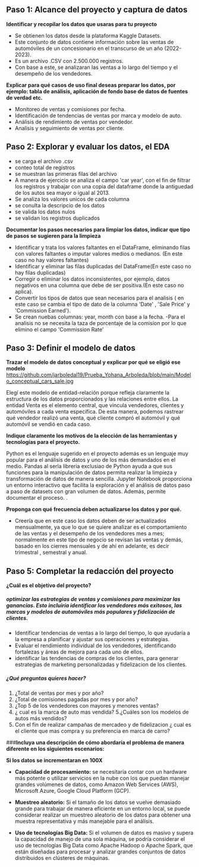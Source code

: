 ## **Paso 1: Alcance del proyecto y captura de datos**
 **Identificar y recopilar los datos que usaras para tu proyecto**
- Se obtienen los datos desde la plataforma Kaggle Datasets.
- Este conjunto de datos contiene información sobre las ventas de automóviles de un concesionario en el transcurso de un año (2022-2023).
- Es un archivo .CSV con  2.500.000 registros.
- Con base a este, se analizaran las ventas a lo largo del tiempo y el desempeño de los vendedores.

**Explicar para qué casos de uso final deseas preparar los datos, por ejemplo: tabla de análisis, 
aplicación de fondo base de datos de fuentes de verdad  etc.**
- Monitoreo de ventas y comisiones por fecha.
- Identificación de tendencias de ventas por marca y modelo de auto.
- Análisis de rendimiento de ventas por vendedor.
- Analisis y seguimiento de ventas por cliente.

## **Paso 2: Explorar y evaluar los datos, el EDA**
- se carga el archivo .csv
- conteo total de registros
- se muestran las primeras filas del archivo
- A manera de ejercicio se analiza el campo 'car year', con el fin de filtrar los registros y trabajar con una copia del dataframe donde la antiguedad de los autos sea mayor o igual al 2013.
- Se analiza los valores unicos de cada columna
- se conulta la descripcio de los datos
- se valida los datos nulos
- se validan los registros duplicados

**Documentar los pasos necesarios para limpiar los datos, indicar que tipo de pasos se sugieren para la limpieza**

- Identificar y trata los valores faltantes en el DataFrame, eliminando filas con valores faltantes o imputar valores medios o medianos. (En este caso no hay valores faltantes)
- Identificar y eliminar las filas duplicadas del DataFrame(En este caso no hay filas duplicadas)
- Corregir o eliminar los datos inconsistentes, por ejemplo, datos negativos en una columna que debe de ser positiva.(En este caso no aplica).
- Convertir los tipos de datos que sean necesarios para el analisis ( en este caso se cambia el tipo de dato de la columna 'Date' , 'Sale Price' y 'Commission Earned').
- Se crean nuebas columnas: year, month con base a la fecha.
 -Para el analisis no se necesita la taza de porcentaje de la comision por lo que elimino el campo 'Commission Rate' 
 
 ## Paso 3: Definir el modelo de datos
**Trazar el modelo de datos conceptual y explicar por qué se eligió ese modelo**
https://github.com/jarboledal19/Prueba_Yohana_Arboleda/blob/main/Modelo_conceptual_cars_sale.jpg

Elegí este modelo de entidad-relación porque refleja claramente la estructura de los datos proporcionados y las relaciones entre ellos. La entidad Venta es el elemento central, que vincula vendedores, clientes y automóviles a cada venta específica. De esta manera, podemos rastrear qué vendedor realizó una venta, qué cliente compró el automóvil y qué automóvil se vendió en cada caso.

**Indique claramente los motivos de la elección de las herramientas y tecnologías para el proyecto.**

Python es el lenguaje sugerido en el proyecto además es un lenguaje muy popular para el análisis de datos y uno de los más demandados en el medio.
Pandas al serla libreria exclusiao de Python ayuda a que sus funciones para la manipulación de datos permita realizar la limpieza y transformación de datos de manera sencilla.
Jupyter Notebook proporciona un entorno interactivo que facilita la exploración y el análisis de datos paso a paso de datasets con gran volumen de datos. Además, permite documentar el proceso. .


**Proponga con qué frecuencia deben actualizarse los datos y por qué.**

- 	Creería que en este caso los datos deben de ser actualizados mensualmente, ya que lo que se quiere analizar es el comportamiento de las ventas  y el desempeño de los vendedores mes a mes; normalmente en este tipo de negocio se revisan las ventas y demás, basado en los cierres mensuales  y de ahí en adelante, es decir trimestral , semestral y anual.
## Paso 5: Completar la redacción del proyecto

**¿Cuál es el objetivo del proyecto?**
##### optimizar las estrategias de ventas y comisiones para maximizar las ganancias. Esto incluiría identificar los vendedores más exitosos, las marcas y modelos de automóviles más populares y fidelización de clientes.
- Identificar tendencias de ventas a lo largo del tiempo, lo que ayudaría a la empresa a planificar y ajustar sus operaciones y estrategias.
- Evaluar el rendimiento individual de los vendedores, identificando fortalezas y áreas de mejora para cada uno de ellos.
- identificar las tendencias de compras de los clientes, para generar estrategias de marketing personalizadas y fidelizacion de los clientes.

#####  ¿Qué preguntas quieres hacer?
1. ¿Total de ventas por mes y por año? 
2. ¿Total de comisiones pagadas por mes y por año? 
3. ¿Top 5 de los vendedores con mayores y menores ventas?
4. ¿ cual es la marca de auto mas vendida?
5.¿Cuáles son los modelos de autos más vendidos?
6. Con el fin de realizar campañas de mercadeo y de fidelizacion ¿ cual es el cliente que mas compra y su preferencia en marca de carro?

###**Incluya una descripción de cómo abordaría el problema de manera diferente en los siguientes escenarios:**
    
**Si los datos se incrementaran en 100X**

- **Capacidad de procesamiento:** se necesitaría contar con un hardware más potente o utilizar servicios en la nube con los que puedan manejar grandes volúmenes de datos, como Amazon Web Services (AWS), Microsoft Azure, Google Cloud Platform (GCP).

- **Muestreo aleatorio:** Si el tamaño de los datos se vuelve demasiado grande para trabajar de manera eficiente en un entorno local, se puede considerar realizar un muestreo aleatorio de los datos para obtener una muestra representativa y más manejable para el análisis.

- **Uso de tecnologías Big Data:** Si el volumen de datos es masivo y supera la capacidad de manejo de una sola máquina, se podría considerar el uso de tecnologías Big Data como Apache Hadoop o Apache Spark, que están diseñadas para procesar y analizar grandes conjuntos de datos distribuidos en clústeres de máquinas.


